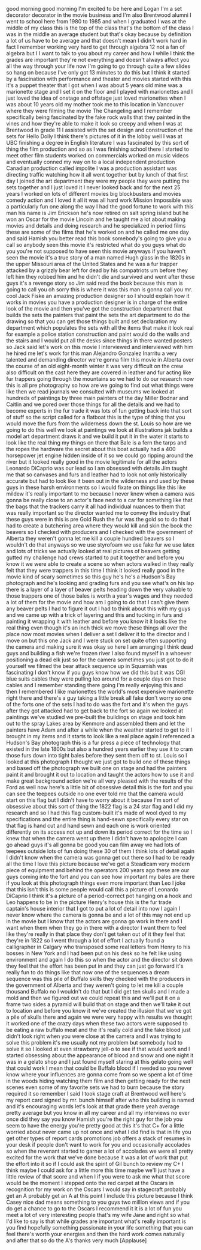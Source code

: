 
good morning good morning I&#39;m excited to
be here and Logan I&#39;m a set decorator
decorator in the movie business
and I&#39;m also Brentwood alumni I went to
school here from 1980 to 1985 and when I
graduated I was at the middle of my
class this is the top of the class
that&#39;s the bottom of the class I was in
the middle an average student but that&#39;s
okay because by definition a lot of us
have to be average and that doesn&#39;t mean
I didn&#39;t work hard in fact I remember
working very hard to get through algebra
12 not a fan of algebra but I I want to
talk to you about my career and how I
while I think the grades are important
they&#39;re not everything and doesn&#39;t
always affect you all the way through
your life now I&#39;m going to go through
quite a few slides so hang on because
I&#39;ve only got 13 minutes to do this but
I think it started by a fascination with
performance and theater and movies
started with this it&#39;s a puppet theater
that I got when I was about 5 years old
mine was a marionette stage and I set it
on the floor and I played with
marionettes and I just loved the idea of
onstage and offstage just loved
marionettes when I was about 10 years
old my mother took me to this location
in Vancouver where they were filming the
movie The Changeling
and I remember specifically being
fascinated by the fake rock walls that
they painted in the vines and how
they&#39;re able to make it look so creepy
and when I was at Brentwood in grade 11
I assisted with the set design and
construction of the sets for Hello Dolly
I think there&#39;s pictures of it in the
lobby well I was at UBC finishing a
degree in English literature I was
fascinated by this sort of thing the
film production and so as I was
finishing school there I started to meet
other film students worked on
commercials worked on music videos and
eventually conned my way on to a local
independent production Canadian
production called impolite I was a
production assistant was directing
traffic watching how it all went
together but by lunch of that first day
I joined the art department they were my
people they were putting the sets
together and I just loved it I never
looked back and for the next 25 years I
worked on lots of different movies big
blockbusters and
movies comedy action and I loved it all
it was all hard work Mission Impossible
was a particularly fun one along the way
I had the good fortune to work with this
man his name is Jim Erickson he&#39;s now
retired on salt spring island but he won
an Oscar for the movie Lincoln and he
taught me a lot about making movies and
details and doing research and he
specialized in period films these are
some of the films that he&#39;s worked on
and he called me one day and said Hamish
you better read this book somebody&#39;s
going to give you a call
so anybody seen this movie it&#39;s
restricted what do you guys what do you
you&#39;re not supposed to have seen this
movie anyways if you haven&#39;t seen the
movie it&#39;s a true story of a man named
Hugh glass in the 1820s in the upper
Missouri area of the United States and
he was a fur trapper attacked by a
grizzly bear left for dead by his
compatriots um before they left him they
robbed him and he didn&#39;t die and
survived and went after these guys it&#39;s
a revenge story so Jim said read the
book because this man is going to call
you oh sorry this is where it was this
man is gonna call you mr. cool Jack
Fiske an amazing production designer so
I should explain how it works in movies
you have a production designer is in
charge of the entire look of the movie
and then you&#39;ve got the construction
department that builds the sets the
painters that paint the sets the art
department to do the drawing so that you
can get those things built and set
declaration my department which
populates the sets with all the items
that make it look real for example a
police station construction and paint
would do the walls and the stairs and I
would put all the desks since things in
there wanted posters so Jack said let&#39;s
work on this movie I interviewed and
interviewed with him he hired me
let&#39;s work for this man Alejandro
Gonzalez Inarritu a very talented and
demanding director we&#39;re gonna film this
movie in Alberta over the course of an
old eight-month winter it was very
difficult on the crew also difficult on
the cast here they are covered in
leather and fur acting like fur trappers
going through the mountains so we had to
do our research now this is all pre
photography so how are we going to find
out what things were like then we read
journals we consulted with museums we
looked at hundreds of paintings by three
main painters of the day Miller Bodnar
and Caitlin
and we pored over those things for all
the details and we had to become experts
in the fur trade it was lots of fun
getting back into that sort of stuff so
the script called for a flatboat this is
the type of thing that you would move
the furs from the wilderness down the
st. Louis so how are we going to do this
well we look at paintings we look at
illustrations jak builds a model art
department draws it and we build it put
it in the water it starts to look like
the real thing
my things on there that Bale is a fern
the tarps and the ropes the hardware the
secret about this boat actually had a
400 horsepower jet engine hidden inside
of it so we could go ripping around the
river but it looked really good in the
movie legitimate for all the actors
Leonardo DiCaprio was our lead so I am
obsessed with details Jim taught me that
so canvases and furs and leather had to
look not only historically accurate but
had to look like it been out in the
wilderness and used by these guys in
these harsh environments so I would
fixate on things like this like mildew
it&#39;s really important to me because I
never knew when a camera was gonna be
really close to an actor&#39;s face next to
a car for something like that the bags
that the trackers carry it all had
individual nuances to them that was
really important so the director wanted
me to convey the industry that these
guys were in this is pre Gold Rush the
fur was the gold so to do that I had to
create a butchering area where they
would kill and skin the book the beavers
so I checked with producers and I
checked with the government of Alberta
they weren&#39;t gonna let me kill a couple
hundred beavers so I wouldn&#39;t do that
anyways so we use styrofoam we use fake
fur we use latex and lots of tricks we
actually looked at real pictures of
beavers getting gutted my challenge had
crews started to put it together and
before you know it we were able to
create a scene so when actors walked in
they really felt that they were trappers
in this time I think it looked really
good in the movie kind of scary
sometimes so this guy he&#39;s he&#39;s a
Hudson&#39;s Bay photograph and he&#39;s looking
and grading furs and you see what&#39;s on
his lap there is a layer of a layer of
beaver pelts heading down the very
valuable to those trappers one of those
bales is worth a year&#39;s wages and they
needed a lot of them for the movie and
how am I going to do that I can&#39;t give
them any beaver pelts I had to figure it
out I had to think about this with my
guys and we came up with a trick of
layering
and this and tucking in furs and
painting it wrapping it with leather and
before you know it it looks like the
real thing even though it&#39;s an inch
thick
we move these things all over the place
now most movies when I deliver a set I
deliver it to the director and I move on
but this one Jack and I were stuck on
set quite often supporting the camera
and making sure it was okay so here I am
arranging I think dead guys and building
a fish we&#39;re frozen river I also found
myself in a whoever positioning a dead
elk just so for the camera sometimes you
just got to do it yourself we filmed the
bear attack sequence up in Squamish was
fascinating I don&#39;t know if you guys
know how we did this but it was CGI blue
suits cables they were pulling leo
around for a couple days on these cables
and I remember standing there going I&#39;m
really enjoying this and then I
remembered I like marionettes the
world&#39;s most expensive marionette right
there and there&#39;s a guy taking a little
break all fake don&#39;t worry so one of the
forts one of the sets I had to do was
the fort and it&#39;s when the guys after
they got attacked had to get back to the
fort so again we looked at paintings
we&#39;ve studied we pre-built the buildings
on stage and took him out to the spray
Lakes area by Kenmore and assembled them
and let the painters have Adam and after
a while when the weather started to get
to it I brought in my items and it
starts to look like a real place again I
referenced a Hudson&#39;s Bay photograph
this is a fur press a piece of
technology that existed in the late
1800s but also a hundred years earlier
they use it to cram those furs down into
tight bales before they sent them off to
st. Louis so I looked at this photograph
I thought we just got to build one of
these things and based off the
photograph we built one on stage and had
the painters paint it and brought it out
to location and taught the actors how to
use it and make great background action
we&#39;re all very pleased with the results
of the Ford as well now here&#39;s a little
bit of obsessive detail this is the fort
and you can see the teepees outside no
one ever told me that the camera would
start on this flag but I didn&#39;t have to
worry about it because I&#39;m sort of
obsessive about this sort of thing the
1822 flag is a 24 star flag and I did my
research and so I had this flag
custom-built it&#39;s made of wool dyed to
my specifications and the entire thing
is hand-sewn
specifically every star on that flag is
hand cut and hand sewn and each one is
work oriented differently on its access
not up and down its period correct for
the time so I knew that when the camera
went up there I didn&#39;t have to apologize
I can go ahead guys it&#39;s all gonna be
good you can film away we had lots of
teepees outside lots of fun doing these
30 of them I think lots of detail again
I didn&#39;t know when the camera was gonna
get out there so I had to be ready all
the time I love this picture because
we&#39;ve got a Steadicam very modern piece
of equipment and behind the operators
200 years ago these are our guys coming
into the fort and you can see how
important my bales are there if you look
at this photograph things even more
important than Leo I joke that this
isn&#39;t this is some people would call
this a picture of Leonardo DiCaprio I
think it&#39;s a picture of a period-correct
pot hanging on a hook and Leo happens to
be in the picture Henry&#39;s house this is
the fur trade captain&#39;s house interior
that I got to put a lot of detail into
now I again I never know where the
camera is gonna be and a lot of this may
not end up in the movie but I know that
the actors are gonna go work in there
and I want when them when they go in
there with a director I want them to
feel like they&#39;re really in that place
they don&#39;t get taken out of it they feel
that they&#39;re in 1822 so I went through a
lot of effort I actually found a
calligrapher in Calgary who transposed
some real letters from Henry to his
bosses in New York and I had been put on
his desk so he felt like using
environment and again I do this so when
the actor and the director sit down they
feel that the effort has been put in and
they can just go forward it&#39;s really fun
to do things like that now one of the
sequences a dream sequence was this pile
of Buffalo skills they checked with the
producers in the government of Alberta
and they weren&#39;t going to let me kill a
couple thousand Buffalo no I wouldn&#39;t do
that but I did get ten skulls and I made
a mold and then we figured out we could
repeat this and we&#39;ll put it on a frame
two sides a pyramid will build that on
stage and then we&#39;ll take it out to
location and before you know it we&#39;ve
created the illusion that we&#39;ve got a
pile of skulls there and again we were
very happy with results we thought it
worked one of the crazy days when these
two actors were supposed to be eating a
raw buffalo meat and the
it&#39;s really cold and the fake blood just
didn&#39;t look right when you were close at
the camera and I was trying to solve
this problem it&#39;s me usually not my
problem but somebody had to solve it so
I looked at even strawberry jell-o to
see if that would work and I started
obsessing about the appearance of blood
and snow and one night it was in a
gelato shop and I just found myself
staring at this gelato going well that
could work I mean that could be Buffalo
blood if I needed so you never know
where your influences are gonna come
from so we spent a lot of time in the
woods hiding watching them film and then
getting ready for the next scenes even
some of my favorite sets we had to burn
because the story required it so
remember I said I took stage craft at
Brentwood well here&#39;s my report card
signed by mr. bunch himself after who
this building is named and it&#39;s
encouraging words let&#39;s look at that
grade there yeah average pretty average
but you know in all my career and all my
interviews no ever once did they say you
know Hamish you&#39;re the right guy for the
job you seem to have the energy you&#39;re
pretty good at this it&#39;s that C+ for a
little worried about never came up not
once and what I did find is that in life
you get other types of report cards
promotions job offers a stack of resumes
in your desk if people don&#39;t want to
work for you and occasionally accolades
so when the revenant started to garner a
lot of accolades we were all pretty
excited for the work that we&#39;ve done
because it was a lot of work that put
the effort into it so if I could ask the
spirit of Gil bunch to review my C+ I
think maybe I could ask for a little
more this time maybe we&#39;ll just have a
little review of that score and when I
if you were to ask me what that score
would be the moment I stepped onto the
red carpet at the Oscars in recognition
for my work on the Oscars I would say in
stagecraft probably get an A probably
get an A at this point I include this
picture because I think Casey nice dad
means something to you guys two million
views and if you do get a chance to go
to the Oscars I recommend it it is a lot
of fun you meet a lot of very
interesting people that&#39;s my wife Jane
and right
so what I&#39;d like to say is that while
grades are important what&#39;s really
important is you find hopefully
something passionate in your life
something that you can feel there&#39;s
worth your energies and then the hard
work comes naturally and after that so
do the A&#39;s thanks very much
[Applause]
